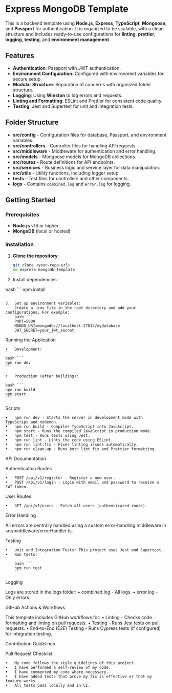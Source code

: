 # Express MongoDB Template

This is a backend template using **Node.js**, **Express**, **TypeScript**, **Mongoose**, and **Passport** for authentication. It is organized to be scalable, with a clean structure and includes ready-to-use configurations for **linting**, **prettier**, **logging**, **testing**, and **environment management**.

## Features

-   **Authentication**: Passport with JWT authentication.
-   **Environment Configuration**: Configured with environment variables for secure setup.
-   **Modular Structure**: Separation of concerns with organized folder structure.
-   **Logging**: Using **Winston** to log errors and requests.
-   **Linting and Formatting**: ESLint and Prettier for consistent code quality.
-   **Testing**: Jest and Supertest for unit and integration tests.

## Folder Structure

-   **src/config** - Configuration files for database, Passport, and environment variables.
-   **src/controllers** - Controller files for handling API requests.
-   **src/middleware** - Middleware for authentication and error handling.
-   **src/models** - Mongoose models for MongoDB collections.
-   **src/routes** - Route definitions for API endpoints.
-   **src/services** - Business logic and service layer for data manipulation.
-   **src/utils** - Utility functions, including logger setup.
-   **tests** - Test files for controllers and other components.
-   **logs** - Contains `combined.log` and `error.log` for logging.

## Getting Started

### Prerequisites

-   **Node.js** v16 or higher
-   **MongoDB** (local or hosted)

### Installation

1. **Clone the repository**:

    ```bash
    git clone <your-repo-url>
    cd express-mongodb-template

    ```

2. Install dependencies:

bash ```
npm install
````

3.	Set up environment variables:
	Create a .env file in the root directory and add your configurations. For example:
	bash ```
	PORT=5000
	MONGO_URI=mongodb://localhost:27017/mydatabase
	JWT_SECRET=your_jwt_secret
````

Running the Application

	•	Development:

	bash ```
	npm run dev
	```

	•	Production (after building):

	bash ```
	npm run build
	npm start
	```
Scripts

	•	npm run dev - Starts the server in development mode with TypeScript and nodemon.
	•	npm run build - Compiles TypeScript into JavaScript.
	•	npm start - Runs the compiled JavaScript in production mode.
	•	npm test - Runs tests using Jest.
	•	npm run lint - Lints the code using ESLint.
	•	npm run lint:fix - Fixes linting issues automatically.
	•	npm run clean-up - Runs both lint fix and Prettier formatting.

API Documentation

Authentication Routes

	•	POST /api/v1/register - Register a new user.
	•	POST /api/v1/login - Login with email and password to receive a JWT token.

User Routes

	•	GET /api/v1/users - Fetch all users (authenticated route).

Error Handling

All errors are centrally handled using a custom error-handling middleware in src/middleware/errorHandler.ts.


Testing

	•	Unit and Integration Tests: This project uses Jest and Supertest.
	•	Run tests:

		bash ```
		npm run test
		```
Logging

Logs are stored in the logs folder:
	•	combined.log - All logs.
	•	error.log - Only errors.

GitHub Actions & Workflows

This template includes GitHub workflows for:
	•	Linting - Checks code formatting and linting on pull requests.
	•	Testing - Runs Jest tests on pull requests.
	•	End-to-End (E2E) Testing - Runs Cypress tests (if configured) for integration testing.

Contribution Guidelines

Pull Request Checklist

	•	My code follows the style guidelines of this project.
	•	I have performed a self-review of my code.
	•	I have commented my code where necessary.
	•	I have added tests that prove my fix is effective or that my feature works.
	•	All tests pass locally and in CI.

